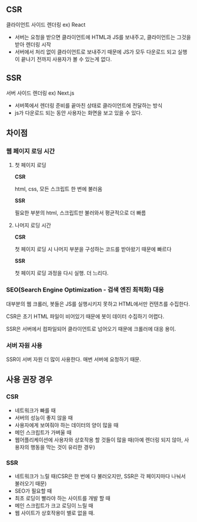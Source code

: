 ## CSR

클라이언트 사이드 렌더링 ex) React

- 서버는 요청을 받으면 클라이언트에 HTML과 JS를 보내주고, 클라이언트는 그것을 받아 렌더링 시작
- 서버에서 처리 없이 클라이언트로 보내주기 때문에 JS가 모두 다운로드 되고 실행이 끝나기 전까지 사용자가 볼 수 있는게 없다.

## SSR

서버 사이드 렌더링 ex) Next.js

- 서버쪽에서 렌더링 준비를 끝마친 상태로 클라이언트에 전달하는 방식
- js가 다운로드 되는 동안 사용자는 화면을 보고 있을 수 있다.

## 차이점

### 웹 페이지 로딩 시간

1. 첫 페이지 로딩

   **CSR**

   html, css, 모든 스크립트 한 번에 불러옴

   **SSR**

   필요한 부분의 html, 스크립트만 불러와서 평균적으로 더 빠름

2. 나머지 로딩 시간

   **CSR**

   첫 페이지 로딩 시 나머지 부분을 구성하는 코드를 받아왔기 때문에 빠르다

   **SSR**

   첫 페이지 로딩 과정을 다시 실행. 더 느리다.

### SEO(Search Engine Optimization - 검색 엔진 최적화) 대응

대부분의 웹 크롤러, 봇들은 JS를 실행시키지 못하고 HTML에서만 컨텐츠를 수집한다.

CSR은 초기 HTML 파일이 비어있기 때문에 봇이 데이터 수집하기 어렵다.

SSR은 서버에서 컴파일되어 클라이언트로 넘어오기 때문에 크롤러에 대응 용이.

### 서버 자원 사용

SSR이 서버 자원 더 많이 사용한다. 매번 서버에 요청하기 때문.

## 사용 권장 경우

### CSR

- 네트워크가 빠를 때
- 서버의 성능이 좋지 않을 때
- 사용자에게 보여줘야 하는 데이터의 양이 많을 때
- 메인 스크립트가 가벼울 때
- 웹어플리케이션에 사용자와 상호작용 할 것들이 많을 때(아예 렌더링 되지 않아, 사용자의 행동을 막는 것이 유리한 경우)

### SSR

- 네트워크가 느릴 때(CSR은 한 번에 다 불러오지만, SSR은 각 페이지마다 나눠서 불러오기 때문)
- SEO가 필요할 때
- 최초 로딩이 빨라야 하는 사이트를 개발 할 때
- 메인 스크립트가 크고 로딩이 느릴 때
- 웹 사이트가 상호작용이 별로 없을 때.
